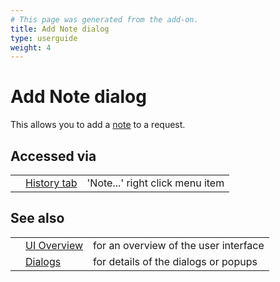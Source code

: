 ```yaml
---
# This page was generated from the add-on.
title: Add Note dialog
type: userguide
weight: 4
---
```


# Add Note dialog


This allows you to add a 
[note](/docs/desktop/start/features/notes/) to a request.

## Accessed via

|   |                                               |                                 |
|---|-----------------------------------------------|---------------------------------|
|   | [History tab](/docs/desktop/ui/tabs/history/) | 'Note...' right click menu item |

## See also

|   |                                      |                                       |
|---|--------------------------------------|---------------------------------------|
|   | [UI Overview](/docs/desktop/ui/)     | for an overview of the user interface |
|   | [Dialogs](/docs/desktop/ui/dialogs/) | for details of the dialogs or popups  |

